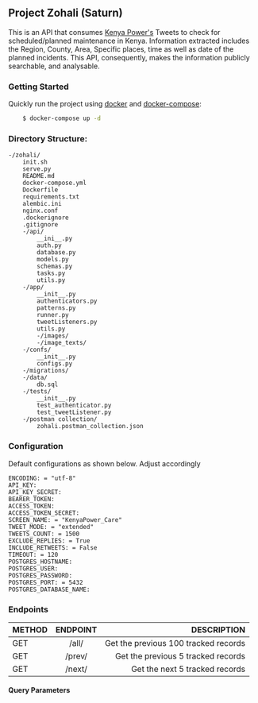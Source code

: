 ## Project Zohali (Saturn)

This is an API that consumes [Kenya Power's](https://twitter.com/KenyaPower_Care) Tweets to check for scheduled/planned maintenance in Kenya.
Information extracted includes the Region, County, Area, Specific places, time as well as date of the planned incidents.
This API, consequently, makes the information publicly searchable, and analysable.

### Getting Started

Quickly run the project using [docker](https://www.docker.com/) and
[docker-compose](https://docs.docker.com/compose/):

```bash
    $ docker-compose up -d
```

### Directory Structure:

    -/zohali/
        init.sh
        serve.py
        README.md
        docker-compose.yml
        Dockerfile
        requirements.txt
        alembic.ini
        nginx.conf
        .dockerignore
        .gitignore
        -/api/
            __ini__.py
            auth.py
            database.py
            models.py
            schemas.py
            tasks.py
            utils.py
        -/app/
            __init__.py
            authenticators.py
            patterns.py
            runner.py
            tweetListeners.py
            utils.py
            -/images/
            -/image_texts/
        -/confs/
            __init__.py
            configs.py
        -/migrations/
        -/data/
            db.sql
        -/tests/
            __init__.py
            test_authenticator.py
            test_tweetListener.py
        -/postman collection/
            zohali.postman_collection.json

### Configuration

Default configurations as shown below. Adjust accordingly

    ENCODING: = "utf-8"
    API_KEY:
    API_KEY_SECRET:
    BEARER_TOKEN:
    ACCESS_TOKEN:
    ACCESS_TOKEN_SECRET:
    SCREEN_NAME: = "KenyaPower_Care"
    TWEET_MODE: = "extended"
    TWEETS_COUNT: = 1500
    EXCLUDE_REPLIES: = True
    INCLUDE_RETWEETS: = False
    TIMEOUT: = 120
    POSTGRES_HOSTNAME:
    POSTGRES_USER:
    POSTGRES_PASSWORD:
    POSTGRES_PORT: = 5432
    POSTGRES_DATABASE_NAME:

### Endpoints

| METHOD | ENDPOINT |                          DESCRIPTION |
| ------ | :------: | -----------------------------------: |
| GET    |  /all/   | Get the previous 100 tracked records |
| GET    |  /prev/  |   Get the previous 5 tracked records |
| GET    |  /next/  |       Get the next 5 tracked records |


#### Query Parameters

